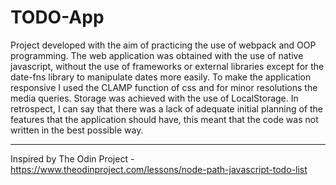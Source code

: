 # TODO-App

Project developed with the aim of practicing the use of webpack and OOP programming. The web application was obtained with the use of native javascript, without the use of frameworks or external libraries except for the date-fns library to manipulate dates more easily. To make the application responsive I used the CLAMP function of css and for minor resolutions the media queries. Storage was achieved with the use of LocalStorage. In retrospect, I can say that there was a lack of adequate initial planning of the features that the application should have, this meant that the code was not written in the best possible way. 

----
Inspired by The Odin Project - https://www.theodinproject.com/lessons/node-path-javascript-todo-list